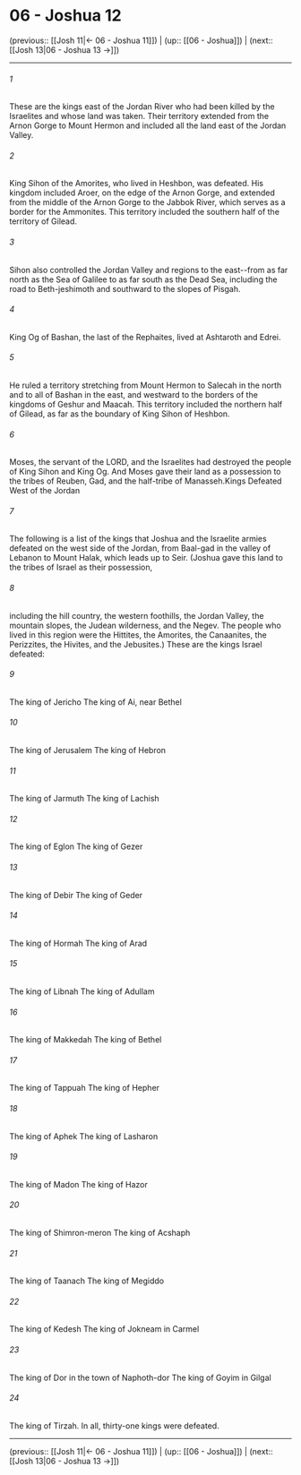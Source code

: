 # 06 - Joshua 12

(previous:: [[Josh 11|← 06 - Joshua 11]]) | (up:: [[06 - Joshua]]) | (next:: [[Josh 13|06 - Joshua 13 →]])

***


###### 1 
These are the kings east of the Jordan River who had been killed by the Israelites and whose land was taken. Their territory extended from the Arnon Gorge to Mount Hermon and included all the land east of the Jordan Valley. 

###### 2 
King Sihon of the Amorites, who lived in Heshbon, was defeated. His kingdom included Aroer, on the edge of the Arnon Gorge, and extended from the middle of the Arnon Gorge to the Jabbok River, which serves as a border for the Ammonites. This territory included the southern half of the territory of Gilead. 

###### 3 
Sihon also controlled the Jordan Valley and regions to the east--from as far north as the Sea of Galilee to as far south as the Dead Sea, including the road to Beth-jeshimoth and southward to the slopes of Pisgah. 

###### 4 
King Og of Bashan, the last of the Rephaites, lived at Ashtaroth and Edrei. 

###### 5 
He ruled a territory stretching from Mount Hermon to Salecah in the north and to all of Bashan in the east, and westward to the borders of the kingdoms of Geshur and Maacah. This territory included the northern half of Gilead, as far as the boundary of King Sihon of Heshbon. 

###### 6 
Moses, the servant of the LORD, and the Israelites had destroyed the people of King Sihon and King Og. And Moses gave their land as a possession to the tribes of Reuben, Gad, and the half-tribe of Manasseh.Kings Defeated West of the Jordan 

###### 7 
The following is a list of the kings that Joshua and the Israelite armies defeated on the west side of the Jordan, from Baal-gad in the valley of Lebanon to Mount Halak, which leads up to Seir. (Joshua gave this land to the tribes of Israel as their possession, 

###### 8 
including the hill country, the western foothills, the Jordan Valley, the mountain slopes, the Judean wilderness, and the Negev. The people who lived in this region were the Hittites, the Amorites, the Canaanites, the Perizzites, the Hivites, and the Jebusites.) These are the kings Israel defeated: 

###### 9 
The king of Jericho The king of Ai, near Bethel 

###### 10 
The king of Jerusalem The king of Hebron 

###### 11 
The king of Jarmuth The king of Lachish 

###### 12 
The king of Eglon The king of Gezer 

###### 13 
The king of Debir The king of Geder 

###### 14 
The king of Hormah The king of Arad 

###### 15 
The king of Libnah The king of Adullam 

###### 16 
The king of Makkedah The king of Bethel 

###### 17 
The king of Tappuah The king of Hepher 

###### 18 
The king of Aphek The king of Lasharon 

###### 19 
The king of Madon The king of Hazor 

###### 20 
The king of Shimron-meron The king of Acshaph 

###### 21 
The king of Taanach The king of Megiddo 

###### 22 
The king of Kedesh The king of Jokneam in Carmel 

###### 23 
The king of Dor in the town of Naphoth-dor The king of Goyim in Gilgal 

###### 24 
The king of Tirzah. In all, thirty-one kings were defeated.

***

(previous:: [[Josh 11|← 06 - Joshua 11]]) | (up:: [[06 - Joshua]]) | (next:: [[Josh 13|06 - Joshua 13 →]])
